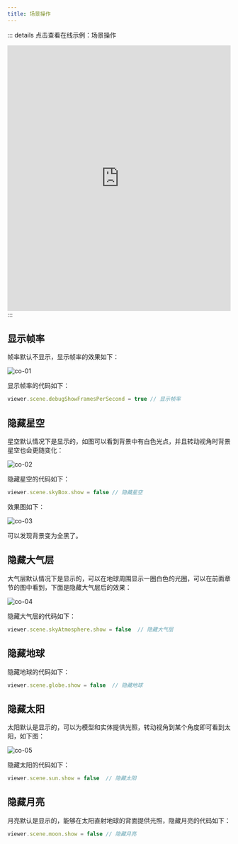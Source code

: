 ```yaml
---
title: 场景操作
---
```


::: details 点击查看在线示例：场景操作
<br/>

 <iframe  
 height=600 
 width=100% 
 src="https://syzdev.cn/cesium-docs-demo/interface/sceneOperation.html"  
 frameborder=0 >
 </iframe>
:::

## 显示帧率

帧率默认不显示，显示帧率的效果如下：

![co-01](/cesium-docs/assets/img/guide/co-01.png)

显示帧率的代码如下：

```javascript
viewer.scene.debugShowFramesPerSecond = true // 显示帧率
```

## 隐藏星空

星空默认情况下是显示的，如图可以看到背景中有白色光点，并且转动视角时背景星空也会更随变化：

![co-02](/cesium-docs/assets/img/guide/co-02.png)

隐藏星空的代码如下：

```javascript
viewer.scene.skyBox.show = false // 隐藏星空
```

效果图如下：

![co-03](/cesium-docs/assets/img/guide/co-03.png)

可以发现背景变为全黑了。

## 隐藏大气层

大气层默认情况下是显示的，可以在地球周围显示一圈白色的光圈，可以在前面章节的图中看到，下面是隐藏大气层后的效果：

![co-04](/cesium-docs/assets/img/guide/co-04.png)

隐藏大气层的代码如下：

```javascript
viewer.scene.skyAtmosphere.show = false  // 隐藏大气层
```

## 隐藏地球

隐藏地球的代码如下：

```javascript
viewer.scene.globe.show = false  // 隐藏地球
```

## 隐藏太阳

太阳默认是显示的，可以为模型和实体提供光照，转动视角到某个角度即可看到太阳，如下图：

![co-05](/cesium-docs/assets/img/guide/co-05.png)

隐藏太阳的代码如下：

```javascript
viewer.scene.sun.show = false  // 隐藏太阳
```

## 隐藏月亮

月亮默认是显示的，能够在太阳直射地球的背面提供光照，隐藏月亮的代码如下：

```javascript
viewer.scene.moon.show = false // 隐藏月亮
```

